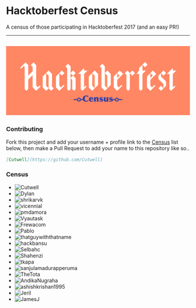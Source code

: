# Hacktoberfest Census

A census of those participating in Hacktoberfest 2017 (and an easy PR!)

---
![Hacktoberfest-Census](Hackcensus.png "Hacktoberfest-Census")
---

### Contributing
Fork this project and add your username + profile link to the [Census](https://github.com/Cutwell/Hacktoberfest-Census#census) list below, then make a Pull Request to add your name to this repository like so..
```markdown
[Cutwell](https://github.com/Cutwell)
```

### Census
 - ![Cutwell](https://github.com/Cutwell)
 - ![Dylan](https://github.com/dylanmaryk)
 - ![shrikarvk](https://github.com/shrikarvk)
 - ![vicennial](https://github.com/vicennial)
 - ![pmdamora](https://github.com/pmdamora)
 - ![Vyautask](https://github.com/vytautask)
 - ![Frewacom](https://github.com/Frewacom)
 - ![Pablo](https://github.com/pablo0910)
 - ![thatguywiththatname](https://github.com/thatguywiththatname)
 - ![hackbansu](https://github.com/hackbansu)
 - ![Selbahc](https://github.com/Selbahc)
 - ![Shahenzi](https://github.com/Shahenzi)
 - ![tkapa](https://github.com/tkapa)
 - ![sanjulamadurapperuma](https://github.com/sanjulamadurapperuma)
 - ![TheTota](https://github.com/TheTota)
 - ![AndikaNugraha](https://github.com/AndikaNugraha11)
 - ![ashishkrishan1995](https://github.com/ashishkrishan1995)
 - ![Jeril](https://github.com/jerilseb)
 - ![JamesJ](https://github.com/JamesJ)
